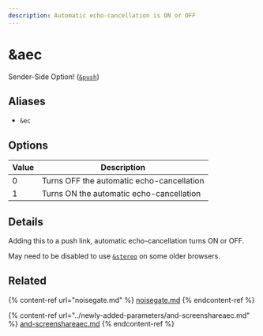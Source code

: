 ```yaml
---
description: Automatic echo-cancellation is ON or OFF
---
```


# \&aec

Sender-Side Option! ([`&push`](push.md))

## Aliases

* `&ec`

## Options

| Value | Description                               |
| ----- | ----------------------------------------- |
| 0     | Turns OFF the automatic echo-cancellation |
| 1     | Turns ON the automatic echo-cancellation  |

## Details

Adding this to a push link, automatic echo-cancellation turns ON or OFF.

May need to be disabled to use [`&stereo`](../general-settings/stereo.md) on some older browsers.

## Related

{% content-ref url="noisegate.md" %}
[noisegate.md](noisegate.md)
{% endcontent-ref %}

{% content-ref url="../newly-added-parameters/and-screenshareaec.md" %}
[and-screenshareaec.md](../newly-added-parameters/and-screenshareaec.md)
{% endcontent-ref %}
